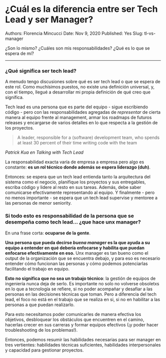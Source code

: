 # ¿Cuál es la diferencia entre ser Tech Lead y ser Manager?

Authors: Florencia Mincucci
Date: Nov 9, 2020
Published: Yes
Slug: tl-vs-manager

¿Son lo mismo? ¿Cuáles son mis responsabilidades? ¿Qué es lo que se espera de mí?

---

### ¿Qué significa ser tech lead?

A menudo tengo discusiones sobre qué es ser tech lead o que se espera de este rol. Como muchísimos puestos, no existe una definición universal, y, con el tiempo, llegué a desarrollar mi propia definición de qué creo que significa.

Tech lead es una persona que es parte del equipo - sigue escribiendo código - pero con las responsabilidades agregadas de *representar* de cierta manera al equipo frente al management, armar los roadmaps de futuros releases y encargarse de varios detalles en lo que respecta a la gestión de los proyectos.

> A leader, responsible for a (software) development team, who spends at least 30 percent of their time writing code with the team

 *Patrick Kua en Talking with Tech Lead*

La responsabilidad exacta varía de empresa a empresa pero algo es constante: **es un rol técnico donde además se espera liderazgo (duh)**.

Entonces: se espera que un tech lead entienda tanto la arquitectura del sistema como el negocio, planifique los proyectos y sus entregables, escriba código y lidere al resto en sus tareas. Además, debe saber comunicarse efectivamente representando al equipo. Y finalmente - pero no menos importante - se espera que un tech lead supervise y mentoree a las personas de menor seniority.

### Si todo esto es responsabilidad de la persona que se desempeña como tech lead... ¿que hace unx manager?

En una frase corta: **ocuparse de la gente**.

**Una persona que pueda decirse *buena manager* es la que ayuda a su equipo a entender en qué debería enfocarse y habilita que puedan enfocarse efectivamente en eso.** Unx manager es tan bueno como el output de la organización que se encuentra debajo, y para eso es necesario entender cómo funcionan las personas y cómo podemos potenciarlas facilitando el trabajo en equipo.

**Esto no significa que no sea un trabajo técnico**: la gestión de equipos de ingeniería nunca deja de serlo. Es importante no solo no volverse obsoletxs en lo que a tecnología se refiere, si no poder acompañar y desafiar a las personas en las decisiones técnicas que toman. Pero a diferencia del tech lead, el foco no está en el trabajo que se realiza en si, si no en habilitar a las personas a que puedan realizarlo.

Para esto necesitamos poder comunicarles de manera efectiva los objetivos, desbloquear los obstáculos que encuentren en el camino, hacerlas crecer en sus carreras y formar equipos efectivos (¡y poder hacer troubleshooting de los problemas!).

Entonces, podemos resumir las habilidades necesarias para ser manager en tres vertientes: habilidades técnicas suficientes, habilidades interpersonales y capacidad para gestionar proyectos.